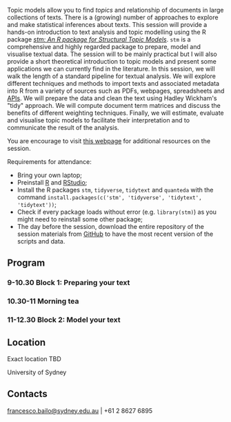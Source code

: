 Topic models allow you to find *topics* and relationship of documents in large collections of texts. There is a (growing) number of approaches to explore and make statistical inferences about texts. This session will provide a hands-on introduction to text analysis and topic modelling using the R package *[stm: An R package for Structural Topic Models](https://cran.r-project.org/web/packages/stm/index.html)*.  `stm`  is a comprehensive and highly regarded package to prepare, model and visualise textual data. The session will to be mainly practical but I will also provide a short theoretical introduction to topic models and present some applications we can currently find in the literature. In this session, we will walk the length of a standard pipeline for textual analysis. We will explore different techniques and methods to import texts and associated metadata into R from a variety of sources such as PDFs, webpages, spreadsheets and [APIs](https://en.wikipedia.org/wiki/Application_programming_interface). We will prepare the data and clean the text using Hadley Wickham's "tidy" approach. We will compute document term matrices and discuss the benefits of different weighting techniques. Finally, we will estimate, evaluate and visualise topic models to facilitate their interpretation and to communicate the result of the analysis.

You are encourage to visit [this webpage](https://digital-methods-sydney.github.io/ws-201812/) for additional resources on the session.

Requirements for attendance:

* Bring your own laptop;
* Preinstall [R](https://cran.r-project.org/mirrors.html) and [RStudio](https://www.rstudio.com/products/rstudio/#Desktop);
* Install the R packages `stm`, `tidyverse`, `tidytext` and `quanteda` with the command `install.packages(c('stm', 'tidyverse', 'tidytext', 'tidytext'))`;
* Check if every package loads without error (e.g. `library(stm)`) as you might need to reinstall some other package;
* The day before the session, download the entire repository of the session materials from [GitHub](https://github.com/Digital-Methods-Sydney/ws-201808/archive/master.zip) to have the most recent version of the scripts and data.

## Program

### 9-10.30 Block 1: Preparing your text

### 10.30-11 Morning tea

### 11-12.30 Block 2: Model your text

## Location

Exact location TBD

University of Sydney

## Contacts

francesco.bailo@sydney.edu.au | +61 2 8627 6895
